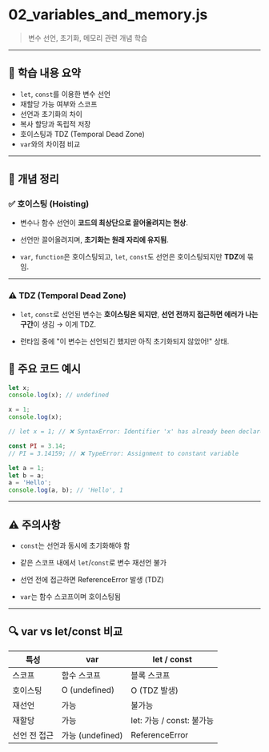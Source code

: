 # 02_variables_and_memory.js

> 변수 선언, 초기화, 메모리 관련 개념 학습

---

## 📌 학습 내용 요약

- `let`, `const`를 이용한 변수 선언
- 재할당 가능 여부와 스코프
- 선언과 초기화의 차이
- 복사 할당과 독립적 저장
- 호이스팅과 TDZ (Temporal Dead Zone)
- `var`와의 차이점 비교

---

## 🧠 개념 정리

### ✅ 호이스팅 (Hoisting)
- 변수나 함수 선언이 **코드의 최상단으로 끌어올려지는 현상**.

- 선언만 끌어올려지며, **초기화는 원래 자리에 유지됨**.

- `var`, `function`은 호이스팅되고,
`let`, `const`도 선언은 호이스팅되지만 **TDZ**에 묶임.

---

### ⚠️ TDZ (Temporal Dead Zone)
- `let`, `const`로 선언된 변수는 **호이스팅은 되지만**,
**선언 전까지 접근하면 에러가 나는 구간**이 생김 → 이게 TDZ.

- 런타임 중에 "이 변수는 선언되긴 했지만 아직 초기화되지 않았어!" 상태.



## 🧪 주요 코드 예시

```js
let x;
console.log(x); // undefined

x = 1;
console.log(x);

// let x = 1; // ❌ SyntaxError: Identifier 'x' has already been declared

const PI = 3.14;
// PI = 3.14159; // ❌ TypeError: Assignment to constant variable

let a = 1;
let b = a;
a = 'Hello';
console.log(a, b); // 'Hello', 1
```

---

## ⚠️ 주의사항
- `const`는 선언과 동시에 초기화해야 함

- 같은 스코프 내에서 `let`/`const`로 변수 재선언 불가

- 선언 전에 접근하면 ReferenceError 발생 (TDZ)

- `var`는 함수 스코프이며 호이스팅됨

---

## 🔍 var vs let/const 비교
| 특성      | var            | let / const          |
| ------- | -------------- | -------------------- |
| 스코프     | 함수 스코프         | 블록 스코프               |
| 호이스팅    | O (undefined)  | O (TDZ 발생)           |
| 재선언     | 가능             | 불가능                  |
| 재할당     | 가능             | let: 가능 / const: 불가능 |
| 선언 전 접근 | 가능 (undefined) | ReferenceError       |
